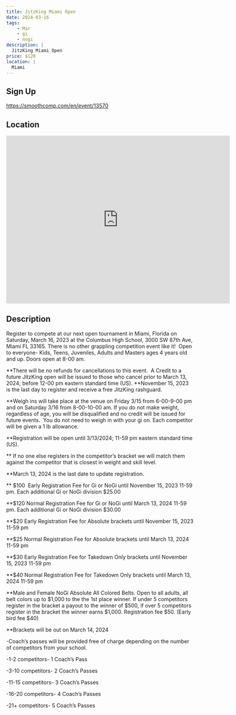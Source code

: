 ```yaml
---
title: JitzKing Miami Open
date: 2024-03-16
tags:
    - Mar
    - gi 
    - nogi 
description: |
  JitzKing Miami Open
price: $120
location: |
  Miami
---
```

## Sign Up
https://smoothcomp.com/en/event/13570

## Location
<iframe src="https://www.google.com/maps/embed?pb=!1m18!1m12!1m3!1d12345.6789!2d-80.3369335!3d25.7416889!2m3!1f0!2f0!3f0!3m2!1i1024!2i768!4f13.1!3m3!1m2!1s0x0%3A0x0!2z25.7416889!5e0!3m2!1sen!2sus!4v1234567890" width="600" height="450" style="border:0;" allowfullscreen="" loading="lazy"></iframe>

## Description
Register to compete at
our next open tournament in Miami, Florida on Saturday, March 16, 2023 at the Columbus High School, 3000 SW 87th Ave, Miami FL 33165. There is no other grappling competition
event like it!  Open to everyone- Kids, Teens, Juveniles, Adults and Masters ages 4 years old and up. Doors open at 8-00 am. 


**There will be no refunds for cancellations to this
event.  A Credit to a future JitzKing open will be issued to those who cancel prior to March 13, 2024; before 12-00
pm eastern standard time (US). **November 15, 2023 is the last day to register and receive a free JitzKing rashguard.


**Weigh ins will take place at the venue on Friday 3/15 from 6-00-9-00 pm and on Saturday 3/16 from 8-00-10-00 am. If you do not make weight,
regardless of age, you will be disqualified and no credit will be issued for
future events.  You do not need to
weigh in with your gi on. Each competitor will be given a 1 lb allowance.


**Registration will be open until 3/13/2024; 11-59 pm eastern standard
time (US).


** If no one else registers in the competitor’s bracket we will match them against the competitor that is closest in weight and skill level.


**March 13, 2024 is the last date to update registration.


** $100  Early Registration Fee for Gi or NoGi until November 15, 2023 11-59 pm. Each additional Gi or NoGi division $25.00


**$120 Normal Registration Fee for Gi or NoGi until March 13, 2024 11-59 pm. Each additional Gi or NoGi division $30.00


**$20 Early Registration Fee for Absolute brackets until November 15, 2023 11-59 pm


**$25 Normal Registration Fee for Absolute brackets until March 13, 2024 11-59 pm


**$30 Early Registration Fee for Takedown Only brackets until November 15, 2023 11-59 pm


**$40 Normal Registration Fee for Takedown Only brackets until March 13, 2024 11-59 pm


**Male and Female NoGi Absolute All Colored Belts. Open to all adults, all belt colors up to $1,000 to the the 1st place winner. If under 5 competitors register in the bracket a payout to the winner of $500, if over 5 competitors register in the bracket the winner earns $1,000. Registration fee $50. (Early bird fee $40)


**Brackets will be out on March 14, 2024


-Coach’s passes will be provided free of charge depending on the number of competitors from your school.


-1-2 competitors- 1 Coach’s Pass


-3-10 competitors- 2 Coach’s Passes


-11-15 competitors- 3 Coach’s Passes


-16-20 competitors- 4 Coach’s Passes


-21+ competitors- 5 Coach’s Passes